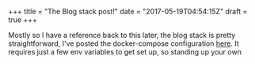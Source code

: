 +++
title = "The Blog stack post!"
date = "2017-05-19T04:54:15Z"
draft = true
+++

<!--kg-card-begin: markdown--><p>Mostly so I have a reference back to this later, the blog stack is pretty straightforward, I've posted the docker-compose configuration <a href="https://github.com/BadgerOps/blog.badgerops.net">here</a>. It requires just a few env variables to get set up, so standing up your own</p>
<!--kg-card-end: markdown-->